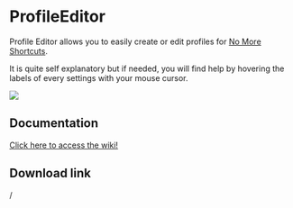 # ProfileEditor

Profile Editor allows you to easily create or edit profiles for [No More Shortcuts](https://github.com/Bob74/NoMoreShortcuts).

It is quite self explanatory but if needed, you will find help by hovering the labels of every settings with your mouse cursor.

![](https://i.imgur.com/QESlyNP.png)


Documentation
---
[Click here to access the wiki!](https://github.com/Bob74/ProfileEditor/wiki)

Download link
---
/
